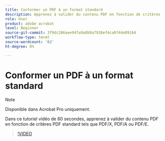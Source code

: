 ```yaml
---
title: Conformer un PDF à un format standard
description: Apprenez à valider du contenu PDF en fonction de critères PDF standard tels que PDF/X, PDF/A ou PDF/E
role: User
product: adobe acrobat
level: Beginner
source-git-commit: 3f9dc206aee94fa9a8b9a7938ef4ca0f4de89164
workflow-type: tm+mt
source-wordcount: '62'
ht-degree: 0%

---
```


# Conformer un PDF à un format standard

>[!NOTE]
>
>Disponible dans Acrobat Pro uniquement.

Dans ce tutoriel vidéo de 60 secondes, apprenez à valider du contenu PDF en fonction de critères PDF standard tels que PDF/X, PDF/A ou PDF/E.

>[!VIDEO](https://video.tv.adobe.com/v/3409906?quality=12&learn=on&hidetitle=true)
